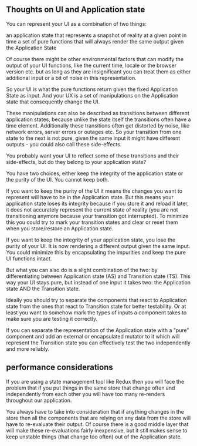 ## Thoughts on UI and Application state

You can represent your UI as a combination of two things:

an application state that represents a snapshot of reality at a given point in time
a set of pure functions that will always render the same output given the Application State

Of course there might be other environmental factors that can modify the output of your UI functions, like the current time, locale or the browser version etc. but as long as they are insignificant you can treat them as either additional input or a bit of noise in this representation.

So your UI is what the pure functions return given the fixed Application State as input.
And your UX is a set of manipulations on the Application state that consequently change the UI.

These manipulations can also be described as transitions between different application states, because unlike the state itself the transitions often have a time element. Additionally these transitions often get distorted by noise, like network errors, server errors or outages etc. So your transition from one state to the next is not pure, given the same input it might have different outputs - you could also call these side-effects.

You probably want your UI to reflect some of these transitions and their side-effects, but do they belong to your application state?

You have two choices, either keep the integrity of the application state or the purity of the UI. You cannot keep both.

If you want to keep the purity of the UI it means the changes you want to represent will have to be in the Application state. But this means your application state loses its integrity because if you store it and reload it later, it does not accurately represent the current state of reality (you are not transitioning anymore because your transition got interrupted).
To minimize this you could try to mark your transition states and clear or reset them when you store/restore an Application state.

If you want to keep the integrity of your application state, you lose the purity of your UI. It is now rendering a different output given the same input.
You could minimize this by encapsulating the impurities and keep the pure UI functions intact.

But what you can also do is a slight combination of the two: by differentiating between Application state (AS) and Transition state (TS). This way your UI stays pure, but instead of one input it takes two: the Application state AND the Transition state.

Ideally you should try to separate the components that react to Application state from the ones that react to Transition state for better testability. Or at least you want to somehow mark the types of inputs a component takes to make sure you are testing it correctly.

If you can separate the representation of the Application state with a "pure" component and add an external or encapsulated mutator to it which will represent the Transition state you can effectively test the two independently and more reliably.

## performance considerations

If you are using a state management tool like Redux then you will face the problem that if you put things in the same store that change often and independently from each other you will have too many re-renders throughout our application.

You always have to take into consideration that if anything changes in the store then all the components that are relying on any data from the store will have to re-evaluate their output. Of course there is a good middle layer that will make these re-evaluations fairly inexpensive, but it still makes sense to keep unstable things (that change too often) out of the Application state.
